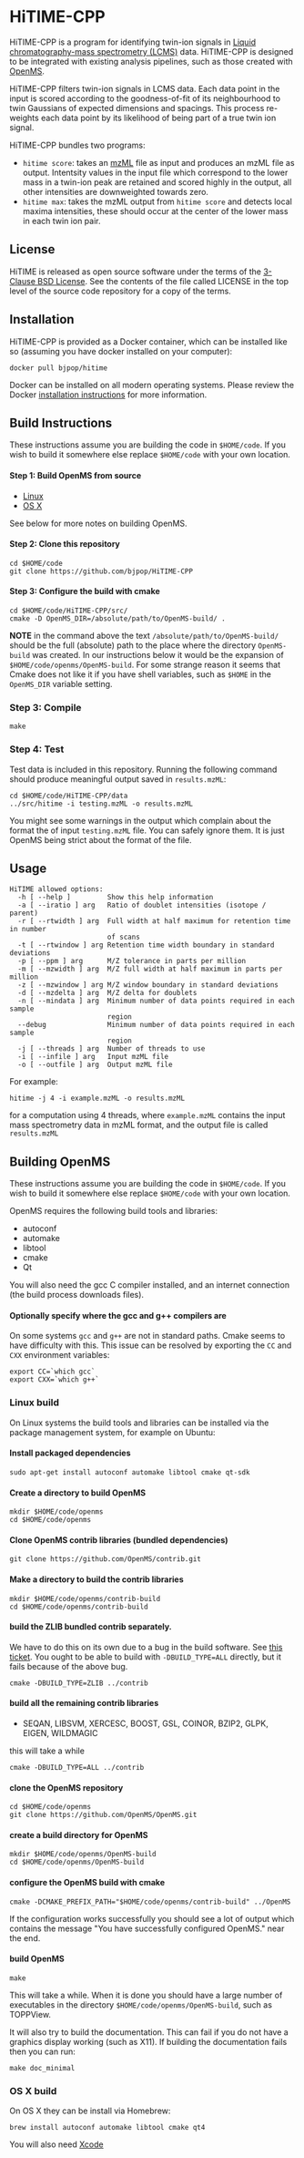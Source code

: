 # HiTIME-CPP

HiTIME-CPP is a program for identifying twin-ion signals in
[Liquid chromatography-mass spectrometry (LCMS)](https://en.wikipedia.org/wiki/Liquid_chromatography%E2%80%93mass_spectrometry) data. 
HiTIME-CPP is designed to be integrated with existing analysis pipelines, such as those 
created with [OpenMS](https://www.openms.de/). 

HiTIME-CPP filters twin-ion signals in LCMS data. Each data point in the input is scored according to the goodness-of-fit of its neighbourhood to twin Gaussians of expected dimensions and spacings. This process re-weights each data point by its likelihood of being part of a true twin ion signal. 

HiTIME-CPP bundles two programs:
  * `hitime score`: takes an [mzML](https://en.wikipedia.org/wiki/Mass_spectrometry_data_format#mzML) file as input and produces an mzML file as output. Intentsity values in the input file which correspond to the lower mass in a twin-ion peak are retained and scored highly in the output, all other intensities are downweighted towards zero.
  * `hitime max`: takes the mzML output from `hitime score` and detects local maxima intensities, these should occur at the center of the lower mass in each twin ion pair. 


## License

HiTIME is released as open source software under the terms of the [3-Clause BSD License](https://opensource.org/licenses/BSD-3-Clause).
See the contents of the file called LICENSE in the top level of the source
code repository for a copy of the terms.

## Installation

HiTIME-CPP is provided as a Docker container, which can be installed like so (assuming you have docker installed on your computer):

```
docker pull bjpop/hitime
```

Docker can be installed on all modern operating systems. Please review the Docker [installation instructions](https://docs.docker.com/engine/installation/) for more information.


## Build Instructions

These instructions assume you are building the code in `$HOME/code`. If you wish to build it somewhere else replace 
`$HOME/code` with your own location.

#### Step 1: Build OpenMS from source

- [Linux](http://ftp.mi.fu-berlin.de/pub/OpenMS/release-documentation/html/install_linux.html)
- [OS X](http://ftp.mi.fu-berlin.de/pub/OpenMS/release-documentation/html/install_mac.html)

See below for more notes on building OpenMS.

#### Step 2: Clone this repository

```
cd $HOME/code
git clone https://github.com/bjpop/HiTIME-CPP
```

#### Step 3: Configure the build with cmake

```
cd $HOME/code/HiTIME-CPP/src/
cmake -D OpenMS_DIR=/absolute/path/to/OpenMS-build/ .
```
**NOTE** in the command above the text `/absolute/path/to/OpenMS-build/` should be the full (absolute) path
to the place where the directory `OpenMS-build` was created. In our instructions below it would be the expansion
of `$HOME/code/openms/OpenMS-build`. For some strange reason it seems that Cmake does not like it if you have
shell variables, such as `$HOME` in the `OpenMS_DIR` variable setting.

### Step 3: Compile

```
make
```

### Step 4: Test

Test data is included in this repository. Running the following command
should produce meaningful output saved in `results.mzML`:

```
cd $HOME/code/HiTIME-CPP/data
../src/hitime -i testing.mzML -o results.mzML
```

You might see some warnings in the output which complain about the format the of input `testing.mzML` file. You can
safely ignore them. It is just OpenMS being strict about the format of the file. 

## Usage

```
HiTIME allowed options:
  -h [ --help ]         Show this help information
  -a [ --iratio ] arg   Ratio of doublet intensities (isotope / parent)
  -r [ --rtwidth ] arg  Full width at half maximum for retention time in number
                        of scans
  -t [ --rtwindow ] arg Retention time width boundary in standard deviations
  -p [ --ppm ] arg      M/Z tolerance in parts per million
  -m [ --mzwidth ] arg  M/Z full width at half maximum in parts per million
  -z [ --mzwindow ] arg M/Z window boundary in standard deviations
  -d [ --mzdelta ] arg  M/Z delta for doublets
  -n [ --mindata ] arg  Minimum number of data points required in each sample 
                        region
  --debug               Minimum number of data points required in each sample 
                        region
  -j [ --threads ] arg  Number of threads to use
  -i [ --infile ] arg   Input mzML file
  -o [ --outfile ] arg  Output mzML file
```

For example:

```
hitime -j 4 -i example.mzML -o results.mzML 
```

for a computation using 4 threads, where `example.mzML` contains the input mass spectrometry data in mzML format, and the output file is called `results.mzML`

## Building OpenMS

These instructions assume you are building the code in `$HOME/code`. If you wish to build it somewhere else replace 
`$HOME/code` with your own location.

OpenMS requires the following build tools and libraries:

 - autoconf
 - automake
 - libtool
 - cmake
 - Qt

You will also need the gcc C compiler installed, and an internet connection (the build process downloads files).

#### Optionally specify where the gcc and g++ compilers are

On some systems `gcc` and `g++` are not in standard paths. Cmake seems to have difficulty with this.
This issue can be resolved by exporting the `CC` and `CXX` environment variables:

```
export CC=`which gcc`
export CXX=`which g++`
```

### Linux build 
 
On Linux systems the build tools and libraries can be installed via the package management system, for example on Ubuntu:

#### Install packaged dependencies

```
sudo apt-get install autoconf automake libtool cmake qt-sdk 
```

#### Create a directory to build OpenMS

```
mkdir $HOME/code/openms
cd $HOME/code/openms
```

#### Clone OpenMS contrib libraries (bundled dependencies)

```
git clone https://github.com/OpenMS/contrib.git
```

#### Make a directory to build the contrib libraries

```
mkdir $HOME/code/openms/contrib-build
cd $HOME/code/openms/contrib-build
```

#### build the ZLIB bundled contrib separately.

We have to do this on its own due to a bug in the build software. See [this ticket](https://github.com/OpenMS/contrib/issues/5).
You ought to be able to build with `-DBUILD_TYPE=ALL` directly, but it fails because of the above bug. 

```
cmake -DBUILD_TYPE=ZLIB ../contrib
```

#### build all the remaining contrib libraries

 - SEQAN, LIBSVM, XERCESC, BOOST, GSL, COINOR, BZIP2, GLPK, EIGEN, WILDMAGIC

this will take a while

```
cmake -DBUILD_TYPE=ALL ../contrib
```

#### clone the OpenMS repository

```
cd $HOME/code/openms
git clone https://github.com/OpenMS/OpenMS.git
```

#### create a build directory for OpenMS

```
mkdir $HOME/code/openms/OpenMS-build
cd $HOME/code/openms/OpenMS-build
```

#### configure the OpenMS build with cmake


```
cmake -DCMAKE_PREFIX_PATH="$HOME/code/openms/contrib-build" ../OpenMS
```

If the configuration works successfully you should see a lot of output which contains the message "You have successfully configured OpenMS." near the end.


#### build OpenMS


```
make
```

This will take a while. When it is done you should have a large number of executables in the directory `$HOME/code/openms/OpenMS-build`, such as TOPPView. 

It will also try to build the documentation. This can fail if you do not have a graphics display working (such as X11). If building the documentation fails then you can run:

```
make doc_minimal
```

### OS X build

On OS X they can be install via Homebrew:

```
brew install autoconf automake libtool cmake qt4
```

You will also need [Xcode](https://developer.apple.com/xcode/)
